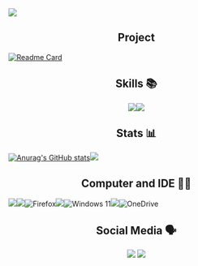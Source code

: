 <img src="https://github.com/MAG3845/mag3845/blob/main/header.png">

<h2 align='center'>Project</h2> 

[![Readme Card](https://github-readme-stats.vercel.app/api/pin/?username=mag3845&repo=statusbot)](https://github.com/mag3845/statusbot)

<h2 align='center'>Skills 📚</h2>

<div align='center'><img align='center' src='https://img.shields.io/badge/Node.js-339933?style=for-the-badge&logo=nodedotjs&logoColor=white'><img align='center' src='https://img.shields.io/badge/Python-FFD43B?style=for-the-badge&logo=python&logoColor=blue'></div>


<h2 align='center'>Stats 📊</h2>

[![Anurag's GitHub stats](https://github-readme-stats.vercel.app/api?username=mag3845)](https://github.com/mag3845)<img src='https://github-readme-stats.vercel.app/api/top-langs/?username=mag3845'>


<h2 align='center'>Computer and IDE 👨‍💻</h2>

<img src='https://img.shields.io/badge/hp%20laptop-007DB8?style=for-the-badge&logo=hp&logoColor=white'><img src='https://img.shields.io/badge/Intel%20Pentium_12th-0071C5?style=for-the-badge&logo=intel&logoColor=white'>![Firefox](https://img.shields.io/badge/Firefox-FF7139?style=for-the-badge&logo=Firefox-Browser&logoColor=white)<img src='https://img.shields.io/badge/windows%20terminal-4D4D4D?style=for-the-badge&logo=windows%20terminal&logoColor=white'>![Windows 11](https://img.shields.io/badge/Windows%2011-%230079d5.svg?style=for-the-badge&logo=Windows%2011&logoColor=white)<img src='https://img.shields.io/badge/VSCode-0078D4?style=for-the-badge&logo=visual%20studio%20code&logoColor=white'>![OneDrive](https://img.shields.io/badge/OneDrive-white?style=for-the-badge&logo=Microsoft%20OneDrive&logoColor=0078D4)

<h2 align='center'>Social Media 🗣️</h2>

<div align='center'><a href='https://twitter.com/mag_3945'><img src='https://img.shields.io/badge/Twitter-1DA1F2?style=for-the-badge&logo=twitter&logoColor=white'></a>
<a href='https://github.com/mag3845'><img src='https://img.shields.io/badge/GitHub-100000?style=for-the-badge&logo=github&logoColor=white'></a></div>
